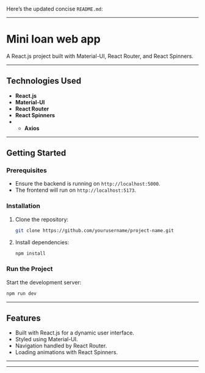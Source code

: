 Here’s the updated concise `README.md`:

---

# **Mini loan web app**

A React.js project built with Material-UI, React Router, and React Spinners.

---

## **Technologies Used**
- **React.js**
- **Material-UI**
- **React Router**
- **React Spinners**
- - **Axios**

---

## **Getting Started**

### **Prerequisites**
- Ensure the backend is running on `http://localhost:5000`.
- The frontend will run on `http://localhost:5173`.

### **Installation**
1. Clone the repository:
   ```bash
   git clone https://github.com/yourusername/project-name.git
   ```
2. Install dependencies:
   ```bash
   npm install
   ```

### **Run the Project**
Start the development server:
```bash
npm run dev
```

---

## **Features**
- Built with React.js for a dynamic user interface.
- Styled using Material-UI.
- Navigation handled by React Router.
- Loading animations with React Spinners.

---

--- 


